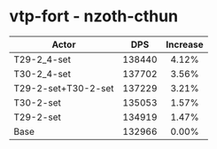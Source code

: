 # vtp-fort - nzoth-cthun
| Actor | DPS | Increase |
|---|:---:|:---:|
|T29-2_4-set|138440|4.12%|
|T30-2_4-set|137702|3.56%|
|T29-2-set+T30-2-set|137229|3.21%|
|T30-2-set|135053|1.57%|
|T29-2-set|134919|1.47%|
|Base|132966|0.00%|
